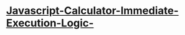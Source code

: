 # [Javascript-Calculator-Immediate-Execution-Logic-](https://rocode2000.github.io/Javascript-Calculator-Immediate-Execution-Logic-/)

